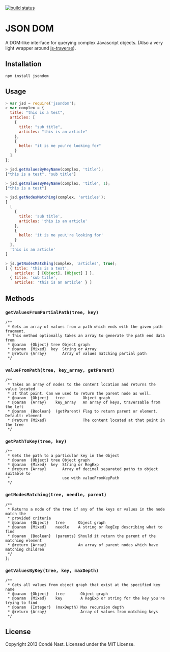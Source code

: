 [![build status](https://secure.travis-ci.org/toddself/jsondom.png)](http://travis-ci.org/CondeNast/jsondom)

# JSON DOM
A DOM-like interface for querying complex Javascript objects. (Also a very light wrapper around [js-traverse](/substack/js-traverse)).

## Installation

```
npm install jsondom
```

## Usage

```js
> var jsd = require('jsondom');
> var complex = {
  title: "this is a test",
  articles: [
    {
      title: "sub title",
      articles: "this is an article"
    },
    {
      hello: "it is me you're looking for"
    }
  ]
};

> jsd.getValuesByKeyName(complex, 'title');
["this is a test", "sub title"]

> jsd.getValuesByKeyName(complex, 'title', 1);
["this is a test"]

> jsd.getNodesMatching(complex, 'articles');
[
  [
    {
      title: 'sub title',
      articles: 'this is an article'
    },
    {
      hello: 'it is me you\'re looking for'
    }
  ],
  'this is an article'
]

> js.getNodesMatching(complex, 'articles', true);
[ { title: 'this is a test',
    articles: [ [Object], [Object] ] },
  { title: 'sub title',
    articles: 'this is an article' } ]
```

## Methods

### `getValuesFromPartialPath(tree, key)`

```
/**
 * Gets an array of values from a path which ends with the given path fragment.
 * This method optionally takes an array to generate the path end data from
 * @param  {Object} tree Object graph
 * @param  {Mixed}  key  String or Array
 * @return {Array}       Array of values matching partial path
 */
```

### `valueFromPath(tree, key_array, getParent)`

```
/**
 * Takes an array of nodes to the content location and returns the value located
 * at that point. Can we used to return the parent node as well.
 * @param  {Object}   tree        Object graph
 * @param  {Array}    key_array   An array of keys, traversable from the left
 * @param  {Boolean}  (getParent) Flag to return parent or element. Default: element
 * @return {Mixed}                The content located at that point in the tree
 */
```

### `getPathToKey(tree, key)`

```
/**
 * Gets the path to a particular key in the Object
 * @param  {Object} tree Object graph
 * @param  {Mixed}  key  String or RegExp
 * @return {Array}       Array of decimal separated paths to object suitable to
 *                       use with valueFromKeyPath
 */
```

### `getNodesMatching(tree, needle, parent)`

```
/**
 * Returns a node of the tree if any of the keys or values in the node match the
 * provided criteria
 * @param  {Object}   tree      Object graph
 * @param  {Mixed}    needle    A string or RegExp describing what to find
 * @param  {Boolean}  (parents) Should it return the parent of the matching element
 * @return {Array}              An array of parent nodes which have matching children
 */
};
```

### `getValuesByKey(tree, key, maxDepth)`

```
/**
 * Gets all values from object graph that exist at the specified key name
 * @param  {Object}   tree       Object graph
 * @param  {Mixed}    key        A RegExp or string for the key you're trying to find
 * @param  {Integer}  (maxDepth) Max recursion depth
 * @return {Array}               Array of values from matching keys
 */
```

## License
Copyright 2013 Condé Nast. Licensed under the MIT License.